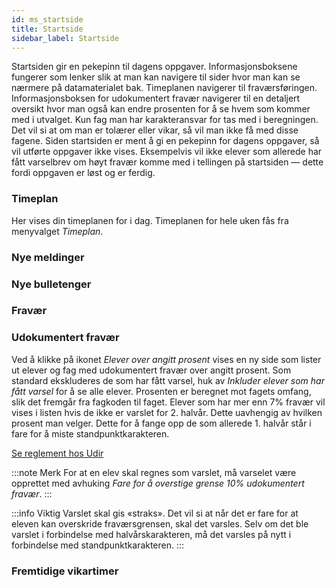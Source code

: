 ```yaml
---
id: ms_startside
title: Startside
sidebar_label: Startside
---
```


Startsiden gir en pekepinn til dagens oppgaver.  Informasjonsboksene fungerer som lenker slik at man kan navigere til sider hvor man kan se nærmere på datamaterialet bak. Timeplanen navigerer til fraværsføringen. Informasjonsboksen for udokumentert fravær navigerer til en detaljert oversikt hvor man også kan endre prosenten for å se hvem som kommer med i utvalget. Kun fag man har karakteransvar for tas med i beregningen. Det vil si at om man er tolærer eller vikar, så vil man ikke få med disse fagene. Siden startsiden er ment å gi en pekepinn for dagens oppgaver, så vil utførte oppgaver ikke vises. Eksempelvis vil ikke elever som allerede har fått varselbrev om høyt fravær komme med i tellingen på startsiden — dette fordi oppgaven er løst og er ferdig.

### Timeplan

Her vises din timeplanen for i dag. Timeplanen for hele uken fås fra menyvalget _Timeplan_.

### Nye meldinger

### Nye bulletenger

### Fravær

### Udokumentert fravær
Ved å klikke på ikonet _Elever over angitt prosent_ vises en ny side som lister ut elever og fag med udokumentert fravær over angitt prosent. Som standard ekskluderes de som har fått varsel, huk av _Inkluder elever som har fått varsel_ for å se alle elever. Prosenten er beregnet mot fagets omfang, slik det fremgår fra fagkoden til faget. Elever som har mer enn 7% fravær vil vises i listen hvis de ikke er varslet for 2. halvår. Dette uavhengig av hvilken prosent man velger. Dette for å fange opp de som allerede 1. halvår står i fare for å miste standpunktkarakteren.

[Se reglement hos Udir](https://www.udir.no/regelverkstolkninger/opplaring/Vitnemal/fravarsgrense---udir-3-2016/)


:::note Merk
For at en elev skal regnes som varslet, må varselet være opprettet med avhuking _Fare for å overstige grense 10% udokumentert fravær_.
:::

:::info Viktig 
Varslet skal gis «straks». Det vil si at når det er fare for at eleven kan overskride fraværsgrensen, skal det varsles. Selv om det ble varslet i forbindelse med halvårskarakteren, må det varsles på nytt i forbindelse med standpunktkarakteren.
:::

### Fremtidige vikartimer
